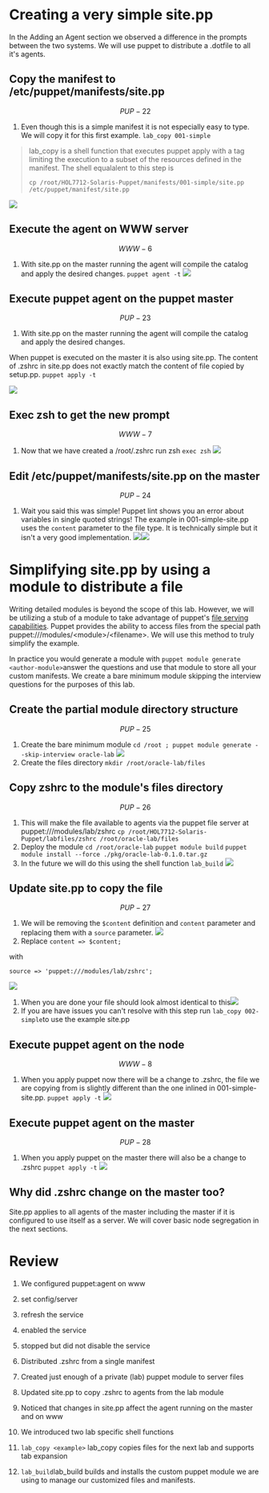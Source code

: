 # Creating a very simple site.pp

In the Adding an Agent section we observed a difference in the prompts between the two systems. We will use puppet to distribute a .dotfile to all it's agents.

## Copy the manifest to \/etc\/puppet\/manifests\/site.pp


$$
PUP-22
$$


1. Even though this is a simple manifest it is not especially easy to type. We will copy it for this first example.
  `lab_copy 001-simple`

  > lab\_copy is a shell function that executes puppet apply with a tag limiting the execution to a subset of the resources defined in the manifest. The shell equalalent to this step is
  > 
  > `cp /root/HOL7712-Solaris-Puppet/manifests/001-simple/site.pp /etc/puppet/manifest/site.pp`

  ![](/images/SIMPLE01-PUP-022-cp-001.png)


## Execute the agent on WWW server


$$
WWW-6
$$


1. With site.pp on the master running the agent will compile the catalog and apply the desired changes.
  `puppet agent -t`
  ![](/images/SIMPLE01-WWW-006-agent.png)

## Execute puppet agent on the puppet master


$$
PUP-23
$$


1. With site.pp on the master running the agent will compile the catalog and apply the desired changes.

  When puppet is executed on the master it is also using site.pp. The content of .zshrc in site.pp does not exactly match the content of file copied by setup.pp.
  `puppet apply -t`

  ![](/images/SIMPLE01-PUP-023-puppet-agent.png)


## Exec zsh to get the new prompt


$$
WWW-7
$$


1. Now that we have created a \/root\/.zshrc run zsh
  `exec zsh`
  ![](/images/SIMPLE01-WWW-007-prompt.png)

## Edit \/etc\/puppet\/manifests\/site.pp on the master


$$
PUP-24
$$


1. Wait you said this was simple! Puppet lint shows you an error about variables in single quoted strings! The example in 001-simple-site.pp uses the `content` parameter to the file type.  It is technically simple but it isn't a very good implementation.
  ![](/images/SIMPLE01-PUP-024.0-vi-sitepp.png)![](/images/SIMPLE01-PUP-024.1-vi-sitepp.png)

# Simplifying site.pp by using a module to distribute a file

Writing detailed modules is beyond the scope of this lab. However, we will be utilizing a stub of a module to take advantage of puppet's [file serving capabilities](https://docs.puppet.com/puppet/latest/reference/modules_fundamentals.html#files). Puppet provides the ability to access files from the special path puppet:\/\/\/modules\/&lt;module&gt;\/&lt;filename&gt;. We will use this method to truly simplify the example.

In practice you would generate a module with `puppet module generate <author-module>`answer the questions and use that module to store all your custom manifests. We create a bare minimum module skipping the interview questions for the purposes of this lab.

## Create the partial module directory structure


$$
PUP-25
$$


1. Create the bare minimum module
  `cd /root ; puppet module generate --skip-interview oracle-lab`
  ![](/images/SIMPLE01-PUP-025-mkdir.png)
2. Create the files directory
  `mkdir /root/oracle-lab/files`


## Copy zshrc to the module's files directory


$$
PUP-26
$$


1. This will make the file available to agents via the puppet file server at puppet:\/\/\/modules\/lab\/zshrc
  `cp /root/HOL7712-Solaris-Puppet/labfiles/zshrc /root/oracle-lab/files`
2. Deploy the module
  `cd /root/oracle-lab`
  `puppet module build`
  `puppet module install --force ./pkg/oracle-lab-0.1.0.tar.gz`
3. In the future we will do this using the shell function `lab_build`
  ![](/images/SIMPLE01-PUP-026-cp-zshrc.png)

## Update site.pp to copy the file


$$
PUP-27
$$


1. We will be removing the `$content` definition and `content` parameter and replacing them with a `source` parameter.
  ![](/images/SIMPLE01-PUP-027.0-vi-sitepp.png)
2. Replace `content => $content;`

  with

  `source => 'puppet:///modules/lab/zshrc';`


![](/images/SIMPLE01-PUP-027.1-vi-sitepp.png)

1. When you are done your file should look almost identical to this![](/images/SIMPLE01-PUP-027.2-vi-sitepp.png)
2. If you are have issues you can't resolve with this step run `lab_copy 002-simple`to use the example site.pp

## Execute puppet agent on the node


$$
WWW-8
$$


1. When you apply puppet now there will be a change to .zshrc, the file we are copying from is slightly different than the one inlined in 001-simple-site.pp.
  `puppet apply -t`
  ![](/images/SIMPLE01-WWW-008-agent.png)

## Execute puppet agent on the master


$$
PUP-28
$$


1. When you apply puppet on the master there will also be a change to .zshrc 
  `puppet apply -t`
  ![](/images/SIMPLE01-PUP-028-agent.png)

## Why did .zshrc change on the master too?

Site.pp applies to all agents of the master including the master if it is configured to use itself as a server.  We will cover basic node segregation in the next sections.

# Review

1. We configured puppet:agent on www
  1. set config\/server
  2. refresh the service
  3. enabled the service
  4. stopped but did not disable the service

2. Distributed .zshrc from a single manifest

3. Created just enough of a private \(lab\) puppet module to server files

4. Updated site.pp to copy .zshrc to agents from the lab module

5. Noticed that changes in  site.pp affect the agent running on the master and on www

6. We introduced two lab specific shell functions
  1. `lab_copy <example>` lab\_copy copies files for the next lab and supports tab expansion
  2. `lab_build`lab\_build builds and installs the custom puppet module we are using to manage our customized files and manifests.


